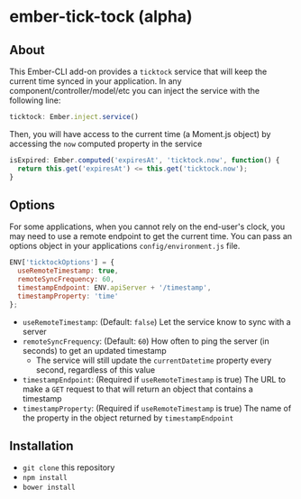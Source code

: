 # ember-tick-tock (alpha)

## About
This Ember-CLI add-on provides a `ticktock` service that will keep the current time synced in your application. In any component/controller/model/etc you can inject the service with the following line:

```javascript
ticktock: Ember.inject.service()
```

Then, you will have access to the current time (a Moment.js object) by accessing the `now` computed property in the service

```javascript
isExpired: Ember.computed('expiresAt', 'ticktock.now', function() {
  return this.get('expiresAt') <= this.get('ticktock.now');
}
```

## Options
For some applications, when you cannot rely on the end-user's clock, you may need to use a remote endpoint to get the current time. You can pass an options object in your applications `config/environment.js` file.

```javascript
ENV['ticktockOptions'] = {
  useRemoteTimestamp: true,
  remoteSyncFrequency: 60,
  timestampEndpoint: ENV.apiServer + '/timestamp',
  timestampProperty: 'time'
};
```

* `useRemoteTimestamp`: (Default: `false`) Let the service know to sync with a server
* `remoteSyncFrequency`: (Default: `60`) How often to ping the server (in seconds) to get an updated timestamp
  * The service will still update the `currentDatetime` property every second, regardless of this value
* `timestampEndpoint`: (Required if `useRemoteTimestamp` is true) The URL to make a `GET` request to that will return an object that contains a timestamp
* `timestampProperty`: (Required if `useRemoteTimestamp` is true) The name of the property in the object returned by `timestampEndpoint`

## Installation

* `git clone` this repository
* `npm install`
* `bower install`
